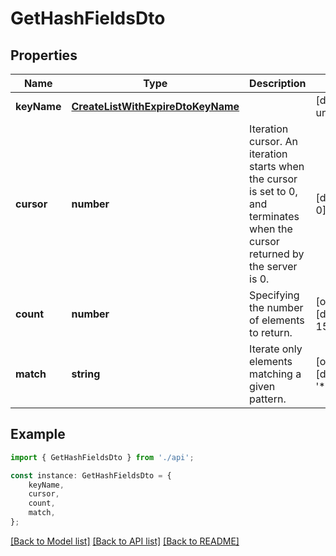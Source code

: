 # GetHashFieldsDto


## Properties

Name | Type | Description | Notes
------------ | ------------- | ------------- | -------------
**keyName** | [**CreateListWithExpireDtoKeyName**](CreateListWithExpireDtoKeyName.md) |  | [default to undefined]
**cursor** | **number** | Iteration cursor. An iteration starts when the cursor is set to 0, and terminates when the cursor returned by the server is 0. | [default to 0]
**count** | **number** | Specifying the number of elements to return. | [optional] [default to 15]
**match** | **string** | Iterate only elements matching a given pattern. | [optional] [default to '*']

## Example

```typescript
import { GetHashFieldsDto } from './api';

const instance: GetHashFieldsDto = {
    keyName,
    cursor,
    count,
    match,
};
```

[[Back to Model list]](../README.md#documentation-for-models) [[Back to API list]](../README.md#documentation-for-api-endpoints) [[Back to README]](../README.md)
